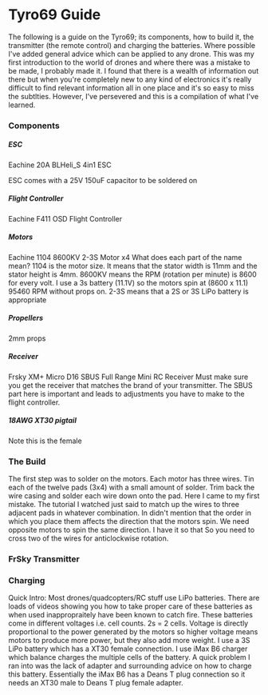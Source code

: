# Tyro69 Guide

The following is a guide on the Tyro69; its components, how to build it, the transmitter (the remote control) and charging the batteries.
Where possible I've added general advice which can be applied to any drone.
This was my first introduction to the world of drones and where there was a mistake to be made, I probably made it. I found that there is a wealth of information out there but when you're completely new to any kind of electronics it's really difficult to find relevant information all in one place and it's so easy to miss the subtlties. However, I've persevered and this is a compilation of what I've learned.


### Components

##### ESC
Eachine 20A BLHeli_S 4in1 ESC

ESC comes with a 25V 150uF capacitor to be soldered on


##### Flight Controller
Eachine F411 OSD Flight Controller

##### Motors
Eachine 1104 8600KV 2-3S Motor x4
What does each part of the name mean?
1104 is the motor size. It means that the stator width is 11mm and the stator height is 4mm.
8600KV means the RPM (rotation per minute) is 8600 for every volt. I use a 3s battery (11.1V) so the motors spin at (8600 x 11.1) 95460 RPM without props on.
2-3S means that a 2S or 3S LiPo battery is appropriate

##### Propellers
2mm props

##### Receiver
Frsky XM+ Micro D16 SBUS Full Range Mini RC Receiver
Must make sure you get the receiver that matches the brand of your transmitter.
The SBUS part here is important and leads to adjustments you have to make to the flight controller.

##### 18AWG XT30 pigtail
Note this is the female

### The Build
The first step was to solder on the motors. Each motor has three wires. Tin each of the twelve pads (3x4) with a small amount of solder. Trim back the wire casing and solder each wire down onto the pad. Here I came to my first mistake. The tutorial I watched just said to match up the wires to three adjacent pads in whatever combination. In didn't mention that the order in which you place them affects the direction that the motors spin. We need opposite motors to spin the same direction. I have it so that 
So you need to cross two of the wires for anticlockwise rotation.





### FrSky Transmitter



### Charging
Quick Intro: Most drones/quadcopters/RC stuff use LiPo batteries. There are loads of videos showing you how to take proper care of these batteries as when used inappropraitely have been known to catch fire. These batteries come in different voltages i.e. cell counts. 2s = 2 cells. Voltage is directly proportional to the power generated by the motors so higher voltage means motors to produce more power, but they also add more weight.
I use a 3S LiPo battery which has a XT30 female connection. I use iMax B6 charger which balance charges the multiple cells of the battery. A quick problem I ran into was the lack of adapter and surrounding advice on how to charge this battery. Essentially the iMax B6 has a Deans T plug connection so it needs an XT30 male to Deans T plug female adapter.
